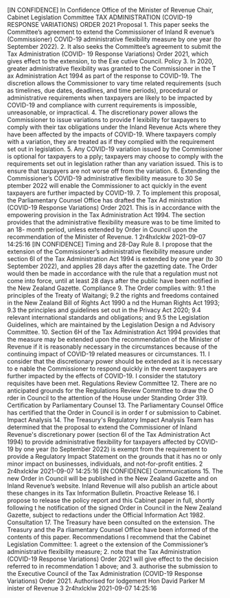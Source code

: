 \[IN CONFIDENCE\] In Confidence Office of the Minister of Revenue Chair, Cabinet Legislation Committee TAX ADMINISTRATION (COVID-19 RESPONSE VARIATIONS) ORDER 2021 Proposal 1. This paper seeks the Committee’s agreement to extend the Commissioner of Inland R evenue’s (Commissioner) COVID-19 administrative flexibility measure by one year (to September 2022). 2. It also seeks the Committee’s agreement to submit the Tax Administration (COVID- 19 Response Variations) Order 2021, which gives effect to the extension, to the Exe cutive Council. Policy 3. In 2020, greater administrative flexibility was granted to the Commissioner in the T ax Administration Act 1994 as part of the response to COVID-19. The discretion allows the Commissioner to vary time related requirements (such as timelines, due dates, deadlines, and time periods), procedural or administrative requirements when taxpayers are likely to be impacted by COVID-19 and compliance with current requirements is impossible, unreasonable, or impractical. 4. The discretionary power allows the Commissioner to issue variations to provide f lexibility for taxpayers to comply with their tax obligations under the Inland Revenue Acts where they have been affected by the impacts of COVID-19. Where taxpayers comply with a variation, they are treated as if they complied with the requirement set out in legislation. 5. Any COVID-19 variation issued by the Commissioner is optional for taxpayers to a pply; taxpayers may choose to comply with the requirements set out in legislation rather than any variation issued. This is to ensure that taxpayers are not worse off from the variation. 6. Extending the Commissioner’s COVID-19 administrative flexibility measure to 30 Se ptember 2022 will enable the Commissioner to act quickly in the event taxpayers are further impacted by COVID-19. 7. To implement this proposal, the Parliamentary Counsel Office has drafted the Tax Ad ministration (COVID-19 Response Variations) Order 2021. This is in accordance with the empowering provision in the Tax Administration Act 1994. The section provides that the administrative flexibility measure was to be time limited to an 18- month period, unless extended by Order in Council upon the recommendation of the Minister of Revenue. 1 2r4hxlcklw 2021-09-07 14:25:16 \[IN CONFIDENCE\] Timing and 28-Day Rule 8. I propose that the extension of the Commissioner’s administrative flexibility measure under section 6I of the Tax Administration Act 1994 is extended by one year (to 30 September 2022), and applies 28 days after the gazetting date. The Order would then be made in accordance with the rule that a regulation must not come into force, until at least 28 days after the public have been notified in the New Zealand Gazette. Compliance 9. The Order complies with: 9.1 the principles of the Treaty of Waitangi; 9.2 the rights and freedoms contained in the New Zealand Bill of Rights Act 1990 a nd the Human Rights Act 1993; 9.3 the principles and guidelines set out in the Privacy Act 2020; 9.4 relevant international standards and obligations; and 9.5 the Legislation Guidelines, which are maintained by the Legislation Design a nd Advisory Committee. 10. Section 6H of the Tax Administration Act 1994 provides that the measure may be extended upon the recommendation of the Minister of Revenue if it is reasonably necessary in the circumstances because of the continuing impact of COVID-19 related measures or circumstances. 11. I consider that the discretionary power should be extended as it is necessary to e nable the Commissioner to respond quickly in the event taxpayers are further impacted by the effects of COVID-19. I consider the statutory requisites have been met. Regulations Review Committee 12. There are no anticipated grounds for the Regulations Review Committee to draw the O rder in Council to the attention of the House under Standing Order 319. Certification by Parliamentary Counsel 13. The Parliamentary Counsel Office has certified that the Order in Council is in order f or submission to Cabinet. Impact Analysis 14. The Treasury's Regulatory Impact Analysis Team has determined that the proposal to extend the Commissioner of Inland Revenue's discretionary power (section 6I of the Tax Administration Act 1994) to provide administrative flexibility for taxpayers affected by COVID-19 by one year (to September 2022) is exempt from the requirement to provide a Regulatory Impact Statement on the grounds that it has no or only minor impact on businesses, individuals, and not-for-profit entities. 2 2r4hxlcklw 2021-09-07 14:25:16 \[IN CONFIDENCE\] Communications 15. The new Order in Council will be published in the New Zealand Gazette and on Inland Revenue’s website. Inland Revenue will also publish an article about these changes in its Tax Information Bulletin. Proactive Release 16. I propose to release the policy report and this Cabinet paper in full, shortly following t he notification of the signed Order in Council in the New Zealand Gazette, subject to redactions under the Official Information Act 1982. Consultation 17. The Treasury have been consulted on the extension. The Treasury and the Pa rliamentary Counsel Office have been informed of the contents of this paper. Recommendations I recommend that the Cabinet Legislation Committee: 1. agreet o the extension of the Commissioner’s administrative flexibility measure; 2. note that the Tax Administration (COVID-19 Response Variations) Order 2021 will give effect to the decision referred to in recommendation 1 above; and 3. authorise the submission to the Executive Council of the Tax Administration (COVID-19 Response Variations) Order 2021. Authorised for lodgement Hon David Parker M inister of Revenue 3 2r4hxlcklw 2021-09-07 14:25:16